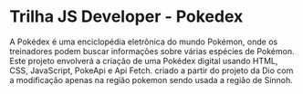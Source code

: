 # Trilha JS Developer - Pokedex

A Pokédex é uma enciclopédia eletrônica do mundo Pokémon, onde os treinadores podem buscar informações sobre várias espécies de Pokémon. Este projeto envolverá a criação de uma Pokédex digital usando HTML, CSS, JavaScript, PokeApi e Api Fetch. criado a partir do projeto da Dio com a modificação apenas na região pokemon sendo usada a região de Sinnoh.
